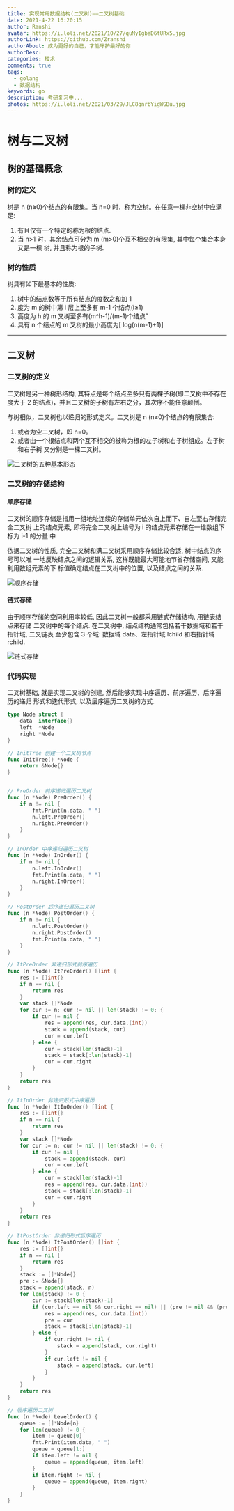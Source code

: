 ```yaml
---
title: 实现常用数据结构(二叉树)——二叉树基础
date: 2021-4-22 16:20:15
author: Ranshi
avatar: https://i.loli.net/2021/10/27/quMyIgbaD6tURx5.jpg
authorLink: https://github.com/Zranshi
authorAbout: 成为更好的自己，才能守护最好的你
authorDesc:
categories: 技术
comments: true
tags:
  - golang
  - 数据结构
keywords: go
description: 考研复习中...
photos: https://i.loli.net/2021/03/29/JLC8qnrbYigWGBu.jpg
---
```


# 树与二叉树

## 树的基础概念

### 树的定义

树是 n (n≥0)个结点的有限集。当 n=0 时，称为空树。在任意一棵非空树中应满足:

1. 有且仅有一个特定的称为根的结点.
2. 当 n>1 时，其余结点可分为 m (m>0)个互不相交的有限集, 其中每个集合本身又是一棵
   树, 并且称为根的子树.

### 树的性质

树具有如下最基本的性质:

1. 树中的结点数等于所有结点的度数之和加 1
2. 度为 m 的树中第 i 层上至多有 m-1 个结点(i≥1)
3. 高度为 h 的 m 叉树至多有(m^h-1)/(m-1)个结点”
4. 具有 n 个结点的 m 叉树的最小高度为[ log(n(m-1)+1)]

---

## 二叉树

### 二叉树的定义

二叉树是另一种树形结构, 其特点是每个结点至多只有两棵子树(即二叉树中不存在度大于
2 的结点)，并且二又树的子树有左右之分，其次序不能任意颠倒。

与树相似，二叉树也以递归的形式定义。二叉树是 n (n≥0)个结点的有限集合:

1. 或者为空二叉树，即 n=0。
2. 或者由一个根结点和两个互不相交的被称为根的左子树和右子树组成。左子树和右子树
   又分别是一棵二叉树。

![二叉树的五种基本形态](https://i.loli.net/2021/04/22/mrgq214L85kzPli.png)

### 二叉树的存储结构

#### 顺序存储

二叉树的顺序存储是指用一组地址连续的存储单元依次自上而下、自左至右存储完全二叉树
上的结点元素, 即将完全二叉树上编号为 i 的结点元素存储在一维数组下标为 i-1 的分量
中

依据二叉树的性质, 完全二叉树和满二叉树采用顺序存储比较合适, 树中结点的序号可以唯
一地反映结点之间的逻辑关系, 这样既能最大可能地节省存储空间, 又能利用数组元素的下
标值确定结点在二叉树中的位置, 以及结点之间的关系.

![顺序存储](https://i.loli.net/2021/04/22/42JSI1kVWfAgbXU.png)

#### 链式存储

由于顺序存储的空间利用率较低, 因此二叉树一般都采用链式存储结构, 用链表结点来存储
二叉树中的每个结点. 在二叉树中, 结点结构通常包括若干数据域和若干指针域, 二叉链表
至少包含 3 个域: 数据域 data、左指针域 lchild 和右指针域 rchild.

![链式存储](https://i.loli.net/2021/04/22/SkYAvhV8wzcs9GC.png)

### 代码实现

二叉树基础, 就是实现二叉树的创建, 然后能够实现中序遍历、前序遍历、后序遍历的递归
形式和迭代形式, 以及层序遍历二叉树的方式.

```Go
type Node struct {
	data  interface{}
	left  *Node
	right *Node
}

// InitTree 创建一个二叉树节点
func InitTree() *Node {
	return &Node{}
}


// PreOrder 前序递归遍历二叉树
func (n *Node) PreOrder() {
	if n != nil {
		fmt.Print(n.data, " ")
		n.left.PreOrder()
		n.right.PreOrder()
	}
}

// InOrder 中序递归遍历二叉树
func (n *Node) InOrder() {
	if n != nil {
		n.left.InOrder()
		fmt.Print(n.data, " ")
		n.right.InOrder()
	}
}

// PostOrder 后序递归遍历二叉树
func (n *Node) PostOrder() {
	if n != nil {
		n.left.PostOrder()
		n.right.PostOrder()
		fmt.Print(n.data, " ")
	}
}

// ItPreOrder 非递归形式前序遍历
func (n *Node) ItPreOrder() []int {
	res := []int{}
	if n == nil {
		return res
	}
	var stack []*Node
	for cur := n; cur != nil || len(stack) != 0; {
		if cur != nil {
			res = append(res, cur.data.(int))
			stack = append(stack, cur)
			cur = cur.left
		} else {
			cur = stack[len(stack)-1]
			stack = stack[:len(stack)-1]
			cur = cur.right
		}
	}
	return res
}

// ItInOrder 非递归形式中序遍历
func (n *Node) ItInOrder() []int {
	res := []int{}
	if n == nil {
		return res
	}
	var stack []*Node
	for cur := n; cur != nil || len(stack) != 0; {
		if cur != nil {
			stack = append(stack, cur)
			cur = cur.left
		} else {
			cur = stack[len(stack)-1]
			res = append(res, cur.data.(int))
			stack = stack[:len(stack)-1]
			cur = cur.right
		}
	}
	return res
}

// ItPostOrder 非递归形式后序遍历
func (n *Node) ItPostOrder() []int {
	res := []int{}
	if n == nil {
		return res
	}
	stack := []*Node{}
	pre := &Node{}
	stack = append(stack, n)
	for len(stack) != 0 {
		cur := stack[len(stack)-1]
		if (cur.left == nil && cur.right == nil) || (pre != nil && (pre == cur.left || pre == cur.right)) {
			res = append(res, cur.data.(int))
			pre = cur
			stack = stack[:len(stack)-1]
		} else {
			if cur.right != nil {
				stack = append(stack, cur.right)
			}
			if cur.left != nil {
				stack = append(stack, cur.left)
			}
		}
	}
	return res
}

// 层序遍历二叉树
func (n *Node) LevelOrder() {
	queue := []*Node{n}
	for len(queue) != 0 {
		item := queue[0]
		fmt.Print(item.data, " ")
		queue = queue[1:]
		if item.left != nil {
			queue = append(queue, item.left)
		}
		if item.right != nil {
			queue = append(queue, item.right)
		}
	}
}

```
